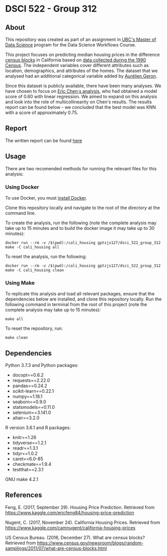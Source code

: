 # DSCI 522 - Group 312

## About

This repository was created as part of an assignment in [UBC's Master of Data Science](https://masterdatascience.ubc.ca/) program for the Data Science Workflows Course.

This project focuses on predicting median housing prices in the difference [census blocks](https://www.census.gov/newsroom/blogs/random-samplings/2011/07/what-are-census-blocks.html) in California based on [data collected during the 1990 Census](https://www.kaggle.com/camnugent/california-housing-prices/kernels). The independent variables cover different attributes such as location, demographics, and attributes of the homes. The dataset that we analysed had an additional categorical variable added by [Aurélien Geron](https://github.com/ageron/handson-ml/tree/master/datasets/housing).

Since this dataset is publicly available, there have been many analyses. We have chosen to focus on [Eric Chen;s analysis](https://www.kaggle.com/ericfeng84), who had obtained a model score of 0.60 with linear regression. We aimed to expand on this analysis and look into the role of multicollinearity on Chen's results. The results report can be found below - we concluded that the best model was KNN with a score of approximately 0.75.

## Report

The written report can be found [here](results/california_housing_predict_report.ipynb)

## Usage

There are two recomended methods for running the relevant files for this analysis:

### Using Docker

To use Docker, you must [install Docker](https://docs.docker.com/install/).

Clone this repository locally and navigate to the root of the directory at the command line.

To create the analysis, run the following (note the complete analysis may take up to 15 minutes and to build the docker image it may take up to 30 minutes):

`docker run --rm -v /$(pwd):/cali_housing gptzjs127/dsci_522_group_312 make -C cali_housing all`

To reset the analysis, run the following:

`docker run --rm -v /$(pwd):/cali_housing gptzjs127/dsci_522_group_312 make -C cali_housing clean`

### Using Make

To replicate this analysis and load all relevant packages, ensure that the dependencies below are installed, and clone this repository locally. Run the following command in terminal from the root of this project (note the complete analysis may take up to 15 minutes):

`make all`

To reset the repository, run:

`make clean`

## Dependencies

Python 3.7.3 and Python packages:
* docopt==0.6.2
* requests==2.22.0
* pandas==0.24.2
* scikit-learn==0.22.1
* numpy==1.18.1
* seaborn==0.9.0
* statsmodels==0.11.0
* selenium==3.141.0
* altair==3.2.0

R version 3.6.1 and R packages:
* knitr==1.26
* tidyverse==1.2.1
* readr==1.3.1
* tidyr==1.0.2
* caret==6.0-85
* checkmate==1.9.4
* testthat==2.3.1

GNU make 4.2.1

## References

Feng, E. (2017, September 29). Housing Price Prediction. Retrieved from https://www.kaggle.com/ericfeng84/housing-price-prediction

Nugent, C. (2017, November 24). California Housing Prices. Retrieved from https://www.kaggle.com/camnugent/california-housing-prices

US Census Bureau. (2016, December 27). What are census blocks? Retrieved from https://www.census.gov/newsroom/blogs/random-samplings/2011/07/what-are-census-blocks.html
